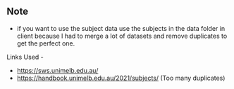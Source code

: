 ## Note

- if you want to use the subject data use the subjects in the data folder in client because I had to merge a lot of datasets and remove duplicates to get the perfect one.

Links Used -

- https://sws.unimelb.edu.au/
- https://handbook.unimelb.edu.au/2021/subjects/ (Too many duplicates)
